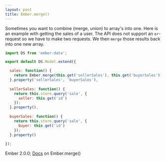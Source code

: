 ```yaml
---
layout: post
title: Ember.merge()
---
```


Sometimes you want to combine (merge, union) to array's into one. Here is an example with getting the sales of a user. The API does not support an `or`-request so we have to make two requests. We then `merge` those results back into one new array.

```js
import DS from 'ember-data';

export default DS.Model.extend({

  sales: function() {
    return Ember.merge(this.get('sellerSales'), this.get('buyerSales'));
  }.property('sellerSales', 'buyerSales'),
  
  sellerSales: function() {
    return this.store.query('sale', {
      seller: this.get('id')
    });
  }.property(),
  
  buyerSales: function() {
    return this.store.query('sale', {
      buyer: this.get('id')
    });
  }.property()
  
});
```

Ember 2.0.0; [Docs](http://emberjs.com/api/#method_merge) on Ember.merge()

